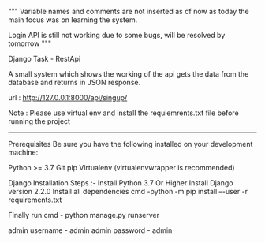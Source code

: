 """
Variable names and comments are not inserted as of now
as today the main focus was on learning the system.

Login API is still not working due to some bugs, will be resolved by tomorrow
"""

Django Task - RestApi

A small system which shows the working of the api
gets the data from the database and returns in JSON response.

url : http://127.0.0.1:8000/api/singup/

Note : Please use virtual env and install the requiemrents.txt file before running the project

-------------------------------------------------------

Prerequisites Be sure you have the following installed on your development machine:

Python >= 3.7 Git pip Virtualenv (virtualenvwrapper is recommended)

Django Installation Steps :- Install Python 3.7 Or Higher Install Django version 2.2.0 Install all dependencies cmd -python -m pip install –-user -r requirements.txt

Finally run cmd - python manage.py runserver

admin username - admin admin password - admin